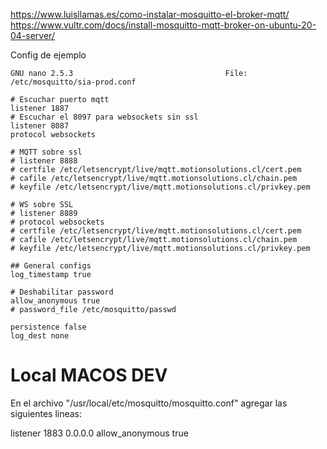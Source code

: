 <https://www.luisllamas.es/como-instalar-mosquitto-el-broker-mqtt/>
<https://www.vultr.com/docs/install-mosquitto-mqtt-broker-on-ubuntu-20-04-server/>

Config de ejemplo

	GNU nano 2.5.3                                  File: /etc/mosquitto/sia-prod.conf

	# Escuchar puerto mqtt
	listener 1887
	# Escuchar el 8097 para websockets sin ssl
	listener 8087
	protocol websockets

	# MQTT sobre ssl
	# listener 8888
	# certfile /etc/letsencrypt/live/mqtt.motionsolutions.cl/cert.pem
	# cafile /etc/letsencrypt/live/mqtt.motionsolutions.cl/chain.pem
	# keyfile /etc/letsencrypt/live/mqtt.motionsolutions.cl/privkey.pem

	# WS sobre SSL
	# listener 8889
	# protocol websockets
	# certfile /etc/letsencrypt/live/mqtt.motionsolutions.cl/cert.pem
	# cafile /etc/letsencrypt/live/mqtt.motionsolutions.cl/chain.pem
	# keyfile /etc/letsencrypt/live/mqtt.motionsolutions.cl/privkey.pem

	## General configs
	log_timestamp true

	# Deshabilitar password
	allow_anonymous true
	# password_file /etc/mosquitto/passwd

	persistence false
	log_dest none


# Local MACOS DEV
En el archivo "/usr/local/etc/mosquitto/mosquitto.conf" agregar las siguientes lineas:

listener 1883 0.0.0.0
allow_anonymous true